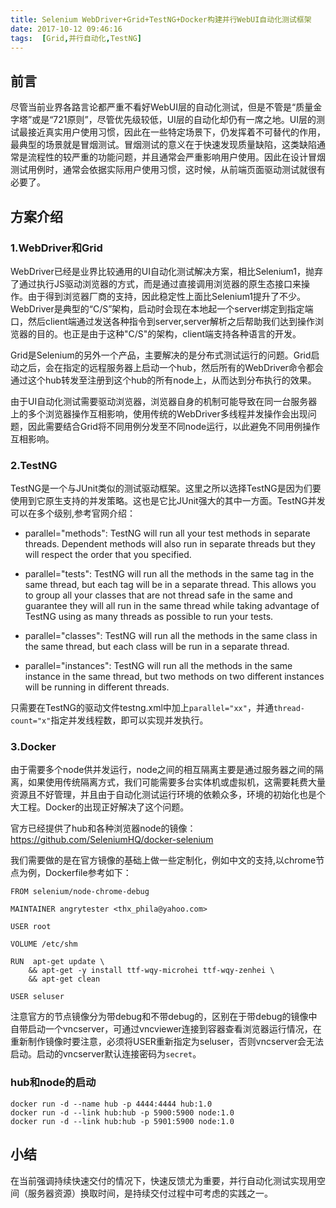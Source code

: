 ```yaml
---
title: Selenium WebDriver+Grid+TestNG+Docker构建并行WebUI自动化测试框架
date: 2017-10-12 09:46:16
tags:  [Grid,并行自动化,TestNG]
---
```


## 前言

尽管当前业界各路言论都严重不看好WebUI层的自动化测试，但是不管是“质量金字塔”或是“721原则”，尽管优先级较低，UI层的自动化却仍有一席之地。UI层的测试最接近真实用户使用习惯，因此在一些特定场景下，仍发挥着不可替代的作用，最典型的场景就是冒烟测试。冒烟测试的意义在于快速发现质量缺陷，这类缺陷通常是流程性的较严重的功能问题，并且通常会严重影响用户使用。因此在设计冒烟测试用例时，通常会依据实际用户使用习惯，这时候，从前端页面驱动测试就很有必要了。

## 方案介绍

### 1.WebDriver和Grid

WebDriver已经是业界比较通用的UI自动化测试解决方案，相比Selenium1，抛弃了通过执行JS驱动浏览器的方式，而是通过直接调用浏览器的原生态接口来操作。由于得到浏览器厂商的支持，因此稳定性上面比Selenium1提升了不少。WebDriver是典型的“C/S”架构，启动时会现在本地起一个server绑定到指定端口，然后client端通过发送各种指令到server,server解析之后帮助我们达到操作浏览器的目的。也正是由于这种"C/S"的架构，client端支持各种语言的开发。

Grid是Selenium的另外一个产品，主要解决的是分布式测试运行的问题。Grid启动之后，会在指定的远程服务器上启动一个hub，然后所有的WebDriver命令都会通过这个hub转发至注册到这个hub的所有node上，从而达到分布执行的效果。

由于UI自动化测试需要驱动浏览器，浏览器自身的机制可能导致在同一台服务器上的多个浏览器操作互相影响，使用传统的WebDriver多线程并发操作会出现问题，因此需要结合Grid将不同用例分发至不同node运行，以此避免不同用例操作互相影响。

### 2.TestNG

TestNG是一个与JUnit类似的测试驱动框架。这里之所以选择TestNG是因为们要使用到它原生支持的并发策略。这也是它比JUnit强大的其中一方面。TestNG并发可以在多个级别,参考官网介绍：



- parallel="methods": TestNG will run all your test methods in separate threads. Dependent methods will also run in separate threads but they will respect the order that you specified.


- parallel="tests": TestNG will run all the methods in the same <test> tag in the same thread, but each <test> tag will be in a separate thread. This allows you to group all your classes that are not thread safe in the same <test> and guarantee they will all run in the same thread while taking advantage of TestNG using as many threads as possible to run your tests.


- parallel="classes": TestNG will run all the methods in the same class in the same thread, but each class will be run in a separate thread.


- parallel="instances": TestNG will run all the methods in the same instance in the same thread, but two methods on two different instances will be running in different threads.


只需要在TestNG的驱动文件testng.xml中加上`parallel="xx"`，并通`thread-count="x"`指定并发线程数，即可以实现并发执行。

### 3.Docker

由于需要多个node供并发运行，node之间的相互隔离主要是通过服务器之间的隔离，如果使用传统隔离方式，我们可能需要多台实体机或虚拟机，这需要耗费大量资源且不好管理，并且由于自动化测试运行环境的依赖众多，环境的初始化也是个大工程。Docker的出现正好解决了这个问题。

官方已经提供了hub和各种浏览器node的镜像：https://github.com/SeleniumHQ/docker-selenium

我们需要做的是在官方镜像的基础上做一些定制化，例如中文的支持,以chrome节点为例，Dockerfile参考如下：


```
FROM selenium/node-chrome-debug

MAINTAINER angrytester <thx_phila@yahoo.com>

USER root

VOLUME /etc/shm

RUN  apt-get update \
    && apt-get -y install ttf-wqy-microhei ttf-wqy-zenhei \
    && apt-get clean
    
USER seluser

```

注意官方的节点镜像分为带debug和不带debug的，区别在于带debug的镜像中自带启动一个vncserver，可通过vncviewer连接到容器查看浏览器运行情况，在重新制作镜像时要注意，必须将USER重新指定为seluser，否则vncserver会无法启动。启动的vncserver默认连接密码为`secret`。

### hub和node的启动

```
docker run -d --name hub -p 4444:4444 hub:1.0 
docker run -d --link hub:hub -p 5900:5900 node:1.0 
docker run -d --link hub:hub -p 5901:5900 node:1.0 
```

## 小结

在当前强调持续快速交付的情况下，快速反馈尤为重要，并行自动化测试实现用空间（服务器资源）换取时间，是持续交付过程中可考虑的实践之一。